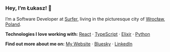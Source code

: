 ### Hey, I’m Łukasz! 👋

I’m a Software Developer at [Surfer](https://surferseo.com/), living in the picturesque city of [Wrocław, Poland](https://en.wikipedia.org/wiki/Wroc%C5%82aw).

**Technologies I love working with:** [React](https://react.dev/) · [TypeScript](https://www.typescriptlang.org/) · [Elixir](https://elixir-lang.org/) · [Python](https://www.python.org/)

**Find out more about me on:** [My Website](https://lukaszklis.com) · [Bluesky](https://bsky.app/profile/lukaszklis.com) · [LinkedIn](https://www.linkedin.com/in/lukaszklis)
